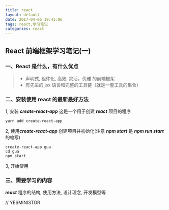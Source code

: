 ```yaml
---
title: react
layout: default
date: 2017-04-06 19:41:06
tags: react,学习笔记
categories: react
---
```

## React 前端框架学习笔记(一)
### 一、React 是什么，有什么优点
>* 声明式, 组件化, 高效, 灵活，优雅 的前端框架
>* 有先进的 jsx 语言和完整的工具链（就是一套工具的集合）

### 二、安装使用 react 的最新最好方法
1, 安装 ***create-react-app***
    这是一个用于创建 ***react*** 项目的程序
```
yarn add create-react-app
```

2, 使用***create-react-app*** 创建项目并初始化(注意 ***npm start*** 是 ***npm run start*** 的缩写)
```
create-react-app gua
cd gua
npm start
```

3, 开始使用

### 三、需要学习的内容
***react*** 程序的结构, 使用方法, 设计理念, 开发模型等

// YESMINISTOR
